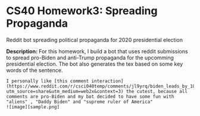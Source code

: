 # CS40 Homework3: Spreading Propaganda
 Reddit bot spreading political propaganda for 2020 presidential election

 **Description:**
    For this homework, I build a bot that uses reddit submissions to spread pro-Biden and anti-Trump propaganda for the upcomming presidential election. The bot also generates the tex based on some key words of the sentence. <br />

    I personally like [this comment interaction](https://www.reddit.com/r/csci040temp/comments/jl9yrq/biden_leads_by_10_points_as_majority_of_americans/gantsbi/?utm_source=share&utm_medium=web2x&context=3) the cutest, because all comments are pro-Biden and my bot decided to have some fun with "aliens" , "Daddy Biden" and "supreme ruler of America"
    ![image][sample.png]